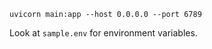 
```
uvicorn main:app --host 0.0.0.0 --port 6789
```

Look at `sample.env` for environment variables.